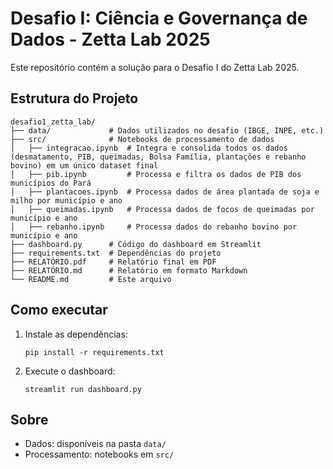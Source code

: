 # Desafio I: Ciência e Governança de Dados - Zetta Lab 2025

Este repositório contém a solução para o Desafio I do Zetta Lab 2025.

## Estrutura do Projeto

```
desafio1_zetta_lab/
├── data/             # Dados utilizados no desafio (IBGE, INPE, etc.)
├── src/              # Notebooks de processamento de dados
│   ├── integracao.ipynb  # Integra e consolida todos os dados (desmatamento, PIB, queimadas, Bolsa Família, plantações e rebanho bovino) em um único dataset final
│   ├── pib.ipynb         # Processa e filtra os dados de PIB dos municípios do Pará
│   ├── plantacoes.ipynb  # Processa dados de área plantada de soja e milho por município e ano
│   ├── queimadas.ipynb   # Processa dados de focos de queimadas por município e ano
│   ├── rebanho.ipynb     # Processa dados do rebanho bovino por município e ano
├── dashboard.py      # Código do dashboard em Streamlit
├── requirements.txt  # Dependências do projeto
├── RELATÓRIO.pdf     # Relatório final em PDF
├── RELATÓRIO.md      # Relatório em formato Markdown
└── README.md         # Este arquivo
```

## Como executar

1. Instale as dependências:
   ```
   pip install -r requirements.txt
   ```

2. Execute o dashboard:
   ```
   streamlit run dashboard.py
   ```

## Sobre

- Dados: disponíveis na pasta `data/`
- Processamento: notebooks em `src/`